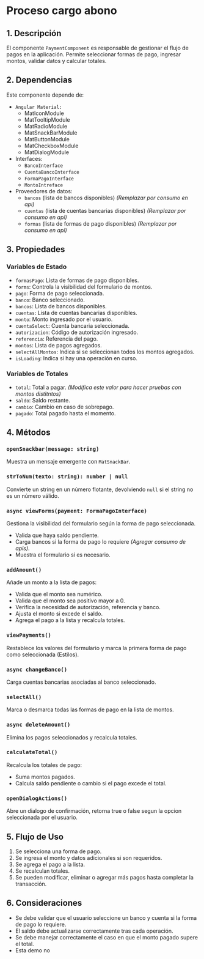 # Proceso cargo abono 

## 1. Descripción
El componente `PaymentComponent` es responsable de gestionar el flujo de pagos en la aplicación. Permite seleccionar formas de pago, ingresar montos, validar datos y calcular totales.

## 2. Dependencias
Este componente depende de:
- `Angular Material:`
  - MatIconModule
  - MatTooltipModule
  - MatRadioModule
  - MatSnackBarModule
  - MatButtonModule
  - MatCheckboxModule
  - MatDialogModule
- Interfaces:
  - `BancoInterface`
  - `CuentaBancoInterface`
  - `FormaPagoInterface`
  - `MontoIntreface`
- Proveedores de datos:
  - `bancos` (lista de bancos disponibles) *(Remplazar por consumo en api)*
  - `cuentas` (lista de cuentas bancarias disponibles) *(Remplazar por consumo en api)*
  - `formas` (lista de formas de pago disponibles) *(Remplazar por consumo en api)*

## 3. Propiedades
### Variables de Estado
- `formasPago`: Lista de formas de pago disponibles.
- `forms`: Controla la visibilidad del formulario de montos.
- `pago`: Forma de pago seleccionada.
- `banco`: Banco seleccionado.
- `bancos`: Lista de bancos disponibles.
- `cuentas`: Lista de cuentas bancarias disponibles.
- `monto`: Monto ingresado por el usuario.
- `cuentaSelect`: Cuenta bancaria seleccionada.
- `autorizacion`: Código de autorización ingresado.
- `referencia`: Referencia del pago.
- `montos`: Lista de pagos agregados.
- `selectAllMontos`: Indica si se seleccionan todos los montos agregados.
- `isLoading`: Indica si hay una operación en curso.

### Variables de Totales
- `total`: Total a pagar. *(Modifica este valor para hacer pruebas con montos distitntos)*
- `saldo`: Saldo restante.
- `cambio`: Cambio en caso de sobrepago.
- `pagado`: Total pagado hasta el momento.

## 4. Métodos
### `openSnackbar(message: string)`
Muestra un mensaje emergente con `MatSnackBar`.

### `strToNum(texto: string): number | null`
Convierte un string en un número flotante, devolviendo `null` si el string no es un número válido.

### `async viewForms(payment: FormaPagoInterface)`
Gestiona la visibilidad del formulario según la forma de pago seleccionada.
- Valida que haya saldo pendiente.
- Carga bancos si la forma de pago lo requiere *(Agregar consumo de apis)*.
- Muestra el formulario si es necesario.

### `addAmount()`
Añade un monto a la lista de pagos:
- Valida que el monto sea numérico.
- Valida que el monto sea positivo mayor a 0.
- Verifica la necesidad de autorización, referencia y banco.
- Ajusta el monto si excede el saldo.
- Agrega el pago a la lista y recalcula totales.

### `viewPayments()`
Restablece los valores del formulario y marca la primera forma de pago como seleccionada (Estilos).

### `async changeBanco()`
Carga cuentas bancarias asociadas al banco seleccionado.

### `selectAll()`
Marca o desmarca todas las formas de pago en la lista de montos.

### `async deleteAmount()`
Elimina los pagos seleccionados y recalcula totales.

### `calculateTotal()`
Recalcula los totales de pago:
- Suma montos pagados.
- Calcula saldo pendiente o cambio si el pago excede el total.

### `openDialogActions()`
Abre un dialogo de confirmación, retorna true o false segun la opcion seleccionada por el usuario.

## 5. Flujo de Uso
1. Se selecciona una forma de pago.
2. Se ingresa el monto y datos adicionales si son requeridos.
3. Se agrega el pago a la lista.
4. Se recalculan totales.
5. Se pueden modificar, eliminar o agregar más pagos hasta completar la transacción.

## 6. Consideraciones
- Se debe validar que el usuario seleccione un banco y cuenta si la forma de pago lo requiere.
- El saldo debe actualizarse correctamente tras cada operación.
- Se debe manejar correctamente el caso en que el monto pagado supere el total.
- Esta demo no 